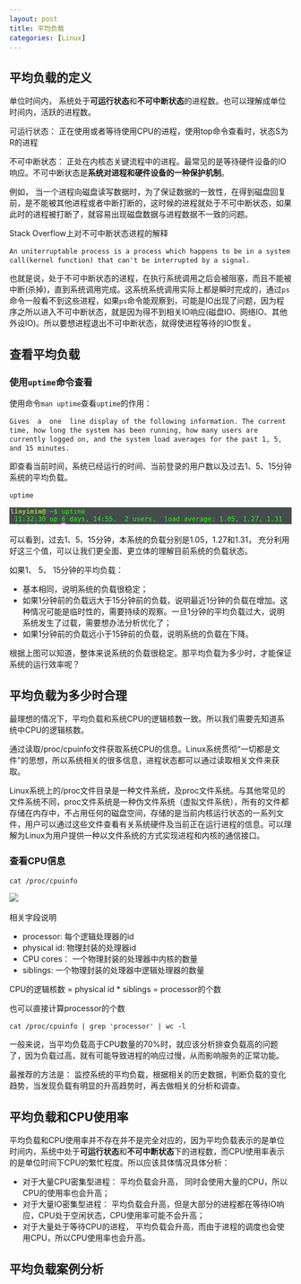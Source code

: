 ```yaml
---
layout: post
title: 平均负载
categories: [Linux]
---
```


## 平均负载的定义

单位时间内， 系统处于**可运行状态**和**不可中断状态**的进程数。也可以理解成单位时间内，活跃的进程数。

可运行状态： 正在使用或者等待使用CPU的进程，使用top命令查看时，状态S为R的进程

不可中断状态： 正处在内核态关键流程中的进程。最常见的是等待硬件设备的IO响应。不可中断状态是**系统对进程和硬件设备的一种保护机制**。

例如， 当一个进程向磁盘读写数据时，为了保证数据的一致性，在得到磁盘回复前，是不能被其他进程或者中断打断的，这时候的进程就处于不可中断状态，如果此时的进程被打断了，就容易出现磁盘数据与进程数据不一致的问题。

Stack Overflow上对不可中断状态进程的解释

```
An uniterruptable process is a process which happens to be in a system call(kernel function) that can't be interrupted by a signal.
```

也就是说，处于不可中断状态的进程，在执行系统调用之后会被阻塞，而且不能被中断(杀掉)，直到系统调用完成。这系统系统调用实际上都是瞬时完成的，通过`ps`命令一般看不到这些进程，如果`ps`命令能观察到，可能是IO出现了问题，因为程序之所以进入不可中断状态，就是因为得不到相关IO响应(磁盘IO、网络IO、其他外设IO)。所以要想进程退出不可中断状态，就得使进程等待的IO恢复。

## 查看平均负载

### 使用`uptime`命令查看

使用命令`man uptime`查看`uptime`的作用：

```
Gives  a  one  line display of the following information. The current time, how long the system has been running, how many users are currently logged on, and the system load averages for the past 1, 5, and 15 minutes.
```

即查看当前时间，系统已经运行的时间、当前登录的用户数以及过去1、5、15分钟系统的平均负载。

```shell
uptime
```


![](./images/uptime.png)


可以看到，过去1、5、15分钟，本系统的负载分别是1.05，1.27和1.31， 充分利用好这三个值，可以让我们更全面、更立体的理解目前系统的负载状态。

如果1、 5、 15分钟的平均负载：

- 基本相同，说明系统的负载很稳定；
- 如果1分钟前的负载远大于15分钟前的负载，说明最近1分钟的负载在增加。这种情况可能是临时性的，需要持续的观察。一旦1分钟的平均负载过大，说明系统发生了过载，需要想办法分析优化了；
- 如果1分钟前的负载远小于15钟前的负载，说明系统的负载在下降。

根据上图可以知道，整体来说系统的负载很稳定。那平均负载为多少时，才能保证系统的运行效率呢？

## 平均负载为多少时合理

最理想的情况下，平均负载和系统CPU的逻辑核数一致。所以我们需要先知道系统中CPU的逻辑核数。

通过读取/proc/cpuinfo文件获取系统CPU的信息。Linux系统贯彻“一切都是文件”的思想，所以系统相关的很多信息，进程状态都可以通过读取相关文件来获取。

Linux系统上的/proc文件目录是一种文件系统，及proc文件系统。与其他常见的文件系统不同，proc文件系统是一种伪文件系统（虚拟文件系统），所有的文件都存储在内存中，不占用任何的磁盘空间，存储的是当前内核运行状态的一系列文件，用户可以通过这些文件查看有关系统硬件及当前正在运行进程的信息。可以理解为Linux为用户提供一种以文件系统的方式实现进程和内核的通信接口。

### 查看CPU信息

```shell
cat /proc/cpuinfo
```

![](./images/cpuinfo.png)

相关字段说明

- processor: 每个逻辑处理器的id
- physical id: 物理封装的处理器id
- CPU cores： 一个物理封装的处理器中内核的数量
- siblings: 一个物理封装的处理器中逻辑处理器的数量

CPU的逻辑核数 = physical id * siblings = processor的个数

也可以直接计算processor的个数

```shell
cat /proc/cpuinfo | grep 'processor' | wc -l
```

一般来说，当平均负载高于CPU数量的70%时，就应该分析排查负载高的问题了，因为负载过高，就有可能导致进程的响应过慢，从而影响服务的正常功能。

最推荐的方法是： 监控系统的平均负载，根据相关的历史数据，判断负载的变化趋势，当发现负载有明显的升高趋势时，再去做相关的分析和调查。

## 平均负载和CPU使用率

平均负载和CPU使用率并不存在并不是完全对应的，因为平均负载表示的是单位时间内，系统中处于**可运行状态**和**不可中断状态**下的进程数，而CPU使用率表示的是单位时间下CPU的繁忙程度。所以应该具体情况具体分析：

- 对于大量CPU密集型进程： 平均负载会升高， 同时会使用大量的CPU，所以CPU的使用率也会升高；
- 对于大量IO密集型进程： 平均负载会升高，但是大部分的进程都在等待IO响应，CPU处于空闲状态，CPU使用率可能不会升高； 
- 对于大量处于等待CPU的进程， 平均负载会升高，而由于进程的调度也会使用CPU，所以CPU使用率也会升高。

## 平均负载案例分析
